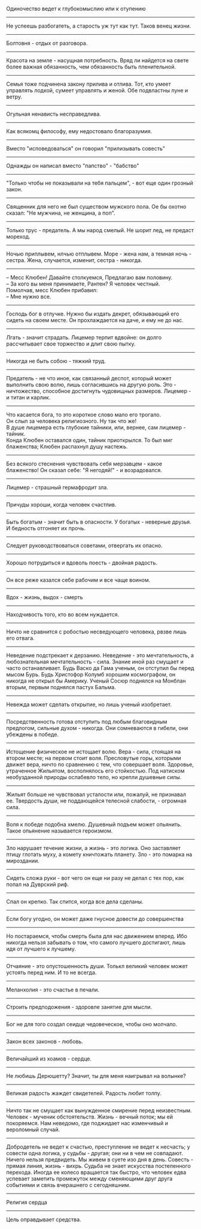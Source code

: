 Одиночество ведет к глубокомыслию или к отупению
***
Не успеешь разбогатеть, а старость уж тут как тут. Таков венец жизни.
***
Болтовня - отдых от разговора. 
***
Красота на земле - насущная потребность. Вряд ли найдется на свете более важная обязанность, чем обязанность быть пленительной.
***
Семья тоже подчинена закону прилива и отлива. Тот, кто умеет управлять лодкой, сумеет управлять и женой. Обе подвластны луне и ветру.
***
Огульная ненависть несправедлива.
***
Как всякомц философу, ему недостовало благоразумия.
***
Вместо "исповедоваться" он говорил "прилизывать совесть"
***
Однажды он написал вместо "папство" - "бабство"
***
"Только чтобы не показывали на тебя пальцем", - вот еще один грозный закон.
***
Священник для него не был существом мужского пола. Ое бы охотно сказал: "Не мужчина, не женщина, а поп".
***
Только трус - предатель. А мы народ смелый. Не шорит лед, не предаст мореход.
***
Ночью приплывем, нлчью отплывем. Море - жена нам, а темная ночь - сестра. Жена, случается, изменит, сестра - никогда. 
***
&ndash; Месс Клюбен! Давайте столкуемся, Предлагаю вам половину.  
&ndash; За кого вы меня принимаете, Рантен? Я человек честный.  
Помолчав, месс Клюбен прибавил:  
&ndash; Мне нужно все.  
***
Господь бог в отлучке. Нужно бы издать декрет, обязывающий его сидеть на своем месте. Он прохлаждается на даче, и ему не до нас. 
***
Лгать - значит страдать. Лицемер терпит вдвойне: он долго рассчитывает свое торжество и длит свою пытку.
***
Никогда не быть собою - тяжкий труд.
***
Предатель - не что иное, как связанный деспот, который может выполнить свою волю, лишь согласившись на другую роль. Это - ничтожество, способное достигнуть чудовищных размеров. Лицемер - и титан и карлик.
***
Что касается бога, то это короткое слово мало его трогало.  
Он слыл за человека религиозного. Ну так что же!  
В душе лицемера есть глубокие тайники, или, вернее, сам лицемер - тайник.  
Конда Клюбен оставался один, тайник приоткрылся. То был миг блаженства; Клюбен распахнул душу настежь.
***
Без всякого стеснения чувствовать себя мерзавцем - какое блаженство! Он сказал себе: "Я негодяй!" - и возрадовался.
***
Лицемер - страшный гермафродит зла.
***
Причуды хороши, когда человек счастлив.
***
Быть богатым - значит быть в опасности. У богатых - неверные друзья. И бедность отгоняет их прочь.
***
Следует руководствоваться советами, отвергать их опасно.
***
Хорошо потрудиться и вдоволь поесть - двойная радость.
***
Он все реже казался себе рабочим и все чаще воином.
***
Вдох - жизнь, выдох - смерть
***
Находчивость того, кто во всем нуждается.
***
Ничто не сравнится с робостью несведующего человека, рвзве лишь его отвага.
***
Неведение подстрекает к дерзанию. Неведение - это мечтательность, а любознательная мечтательность - сила. Знание иной раз смущает и часто останавливает. Будь Васко да Гама ученым, он отступил бы перед мысом Бурь. Будь Христофор Колумб хорошим космографом, он никогда не открыл бы Америку. Ученый Сосюр поднялся на Монблан вторым, первым поднялся пастух Бальма.
***
Невежда может сделать открытие, но лишь ученый изобретает.
***
Посредственность готова отступить под любым благовидным предлогом, сильные духом - никогда. Они сомневаются в гибели, они убеждены в победе.
***
Истощение физическое не истощает волю. Вера - сила, стоящая на втором месте; на первом стоит воля. Пресловутые горы, которыми движет вера, ничто по сравнению с тем, что совершает воля. Здоровье, утраченное Жильятом, восполнялось его стойкостью. Под натиском необузданной природы ослабевло тело, но крепли душевные силы. 
***
Жильят больше не чувствовал усталости или, пожалуй, не признавал ее. Твердость души, не поддающейся телесной слабости, - огромная сила.
***
Воля к победе подобна хмелю. Душевный подъем может опьянить. Такое опьянение называется героизмом.
***
Зло нарушает течение жизни, а жизнь - это логика. Оно заставляет птицу глотать муху, а комету кничтожать планету. Зло - это помарка на мироздании.
***
Сидеть сложа руки - вот чего он еще ни разу не делал с тех пор, как попал на Дуврский риф.
***
Спал он крепко. Так спится, когда все дела сделаны.
***
Если богу угодно, он может даже гнусное довести до совершенства 
***
Но постараемся, чтобы смерть была для нас движением вперед. Ибо никогда нельзя забывать о том, что самого лучшего достигают, лишь идя от лучшего к лучшему.
***
Отчаяние - это опустошенность души. Толькл великий человек может устоять перед ним. И то не всегда.
***
Меланхолия - это счастье в печали.
***
Строить предподожения - здоровле занятие для мысли.
***
Бог не для того создал сеидце чедовеческое, чтобы оно молчало. 
***
Закон всех законов - любовь.
***
Величайший из хоамов - сердце.
***
Не любишь Дерюшетту? Значит, ты для меня наигрывал на волынке?
***
Великая радость жаждет свидетелей. Радость любит толпу.
***
Ничто так не смущает как вынужденное смирение перед неизвестным. Человек - мученик обстоятельств. Жизнь - вечный поток; мы ей покоряемся. Нам неведомо, где поджидает нас изменчивый и вероломный случай. 
***
Добродетель не ведет к счастью, преступление не ведет к несчасть; у совести одна логика, у судьбы - другая; они ни в чем не совпадают. Ничего нельзя предвидеть. Мы живем в суете изо дня в день. Совесть - прямая линия, жизнь - вихрь. Судьба не знает искусства постепенного перехода. Иногда ее колесо вращается так быстро, что человек едва успевает заметить промежуток между сменяющими друг друга событиями и связь вчерашнего с сегодняшним.
***
Религия сердца 
***
Цель оправдывает средства.
